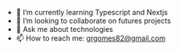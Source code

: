 
- 🌱 I’m currently learning Typescript and Nextjs
- 👯 I’m looking to collaborate on futures projects
- 💬 Ask me about technologies
- 📫 How to reach me: grgomes82@gmail.com

